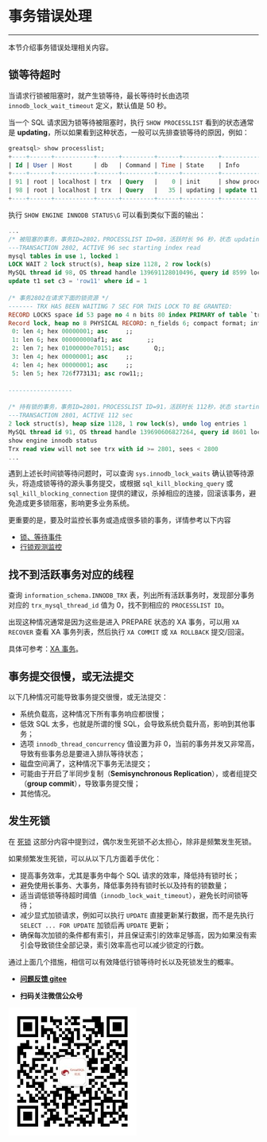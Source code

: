 # 事务错误处理
---

本节介绍事务错误处理相关内容。

## 锁等待超时

当请求行锁被阻塞时，就产生锁等待，最长等待时长由选项 `innodb_lock_wait_timeout` 定义，默认值是 50 秒。

当一个 SQL 请求因为锁等待被阻塞时，执行 `SHOW PROCESSLIST` 看到的状态通常是 **updating**，所以如果看到这种状态，一般可以先排查锁等待的原因，例如：

```sql
greatsql> show processlist;
+----+------+-----------+------+---------+------+----------+-----------------------------------------+---------+-----------+---------------+
| Id | User | Host      | db   | Command | Time | State    | Info                                    | Time_ms | Rows_sent | Rows_examined |
+----+------+-----------+------+---------+------+----------+-----------------------------------------+---------+-----------+---------------+
| 91 | root | localhost | trx  | Query   |    0 | init     | show processlist                        |       0 |         0 |             0 |   <- 持有锁的事务
| 98 | root | localhost | trx  | Query   |   35 | updating | update t1 set c3 = 'row11' where id = 1 |   35617 |         0 |             0 |   <- 被阻塞的事务
+----+------+-----------+------+---------+------+----------+-----------------------------------------+---------+-----------+---------------+
```

执行 `SHOW ENGINE INNODB STATUS\G` 可以看到类似下面的输出：

```sql
...
/* 被阻塞的事务，事务ID=2802，PROCESSLIST ID=98，活跃时长 96 秒，状态 updating */
---TRANSACTION 2802, ACTIVE 96 sec starting index read
mysql tables in use 1, locked 1
LOCK WAIT 2 lock struct(s), heap size 1128, 2 row lock(s)
MySQL thread id 98, OS thread handle 139691128010496, query id 8599 localhost root updating
update t1 set c3 = 'row11' where id = 1

/* 事务2802在请求下面的锁资源 */
------- TRX HAS BEEN WAITING 7 SEC FOR THIS LOCK TO BE GRANTED:
RECORD LOCKS space id 53 page no 4 n bits 80 index PRIMARY of table `trx`.`t1` trx id 2802 lock_mode X locks rec but not gap waiting
Record lock, heap no 8 PHYSICAL RECORD: n_fields 6; compact format; info bits 0
 0: len 4; hex 00000001; asc     ;;
 1: len 6; hex 000000000af1; asc       ;;
 2: len 7; hex 01000000e70151; asc       Q;;
 3: len 4; hex 00000001; asc     ;;
 4: len 4; hex 00000001; asc     ;;
 5: len 5; hex 726f773131; asc row11;;

------------------

/* 持有锁的事务，事务ID=2801，PROCESSLIST ID=91，活跃时长 112秒，状态 starting */
---TRANSACTION 2801, ACTIVE 112 sec
2 lock struct(s), heap size 1128, 1 row lock(s), undo log entries 1
MySQL thread id 91, OS thread handle 139690606827264, query id 8601 localhost root starting
show engine innodb status
Trx read view will not see trx with id >= 2801, sees < 2800
...
```

遇到上述长时间锁等待问题时，可以查询 `sys.innodb_lock_waits` 确认锁等待源头，将造成锁等待的源头事务提交，或根据 `sql_kill_blocking_query` 或 `sql_kill_blocking_connection` 提供的建议，杀掉相应的连接，回滚该事务，避免造成更多锁阻塞，影响更多业务系统。

更重要的是，要及时监控长事务或造成很多锁的事务，详情参考以下内容
- [锁、等待事件](../6-oper-guide/3-monitoring-and-alerting.md#_2-锁、等待事件)
- [行锁观测监控](./12-6-3-trx-mvcc-and-locking.md#行锁观测监控) 


## 找不到活跃事务对应的线程

查询 `information_schema.INNODB_TRX` 表，列出所有活跃事务时，发现部分事务对应的 `trx_mysql_thread_id` 值为 0，找不到相应的 `PROCESSLIST ID`。

出现这种情况通常是因为这些是进入 PREPARE 状态的 XA 事务，可以用 `XA RECOVER` 查看 XA 事务列表，然后执行 `XA COMMIT` 或 `XA ROLLBACK` 提交/回滚。

具体可参考：[XA 事务](./12-6-1-trx-control.md#xa-事务)。

## 事务提交很慢，或无法提交

以下几种情况可能导致事务提交很慢，或无法提交：
- 系统负载高，这种情况下所有事务响应都很慢；
- 低效 SQL 太多，也就是所谓的慢 SQL，会导致系统负载升高，影响到其他事务；
- 选项 `innodb_thread_concurrency` 值设置为非 0，当前的事务并发又非常高，导致有些事务总是要进入排队等待状态；
- 磁盘空间满了，这种情况下事务无法提交； 
- 可能由于开启了半同步复制（**Semisynchronous Replication**），或者组提交（**group commit**），导致事务提交慢；
- 其他情况。

## 发生死锁

在 [死锁](./12-6-3-trx-mvcc-and-locking.md#死锁) 这部分内容中提到过，偶尔发生死锁不必太担心，除非是频繁发生死锁。

如果频繁发生死锁，可以从以下几方面着手优化：
- 提高事务效率，尤其是事务中每个 SQL 请求的效率，降低持有锁时长；
- 避免使用长事务、大事务，降低事务持有锁时长以及持有的锁数量；
- 适当调低锁等待超时阈值（`innodb_lock_wait_timeout`），避免长时间锁等待；
- 减少显式加锁请求，例如可以执行 `UPDATE` 直接更新某行数据，而不是先执行 `SELECT ... FOR UPDATE` 加锁后再 `UPDATE` 更新；
- 确保每次加锁的条件都有索引，并且保证索引的效率足够高，因为如果没有索引会导致锁住全部记录，索引效率高也可以减少锁定的行数。

通过上面几个措施，相信可以有效降低行锁等待时长以及死锁发生的概率。


- **[问题反馈 gitee](https://gitee.com/GreatSQL/GreatSQL-Manual/issues)**

- **扫码关注微信公众号**

![greatsql-wx](../greatsql-wx.jpg)

